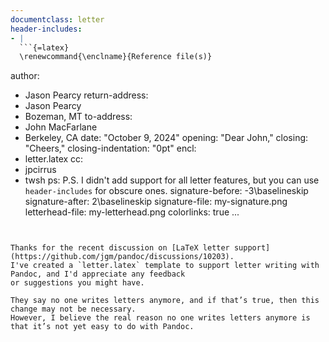 ```yaml
---
documentclass: letter
header-includes:
- |
  ```{=latex}
  \renewcommand{\enclname}{Reference file(s)}
  ```
author:
- Jason Pearcy
return-address: 
- Jason Pearcy
- Bozeman, MT
to-address:
- John MacFarlane
- Berkeley, CA
date: "October 9, 2024"
opening: "Dear John,"
closing: "Cheers,"
closing-indentation: "0pt"
encl:
- letter.latex
cc:
- jpcirrus
- twsh
ps: P.S. I didn't add support for all letter features, but you can use `header-includes` for obscure ones.
signature-before: -3\baselineskip
signature-after: 2\baselineskip
signature-file: my-signature.png
letterhead-file: my-letterhead.png
colorlinks: true
...
```


Thanks for the recent discussion on [LaTeX letter support](https://github.com/jgm/pandoc/discussions/10203).
I've created a `letter.latex` template to support letter writing with Pandoc, and I'd appreciate any feedback
or suggestions you might have.

They say no one writes letters anymore, and if that’s true, then this change may not be necessary.
However, I believe the real reason no one writes letters anymore is that it’s not yet easy to do with Pandoc.
